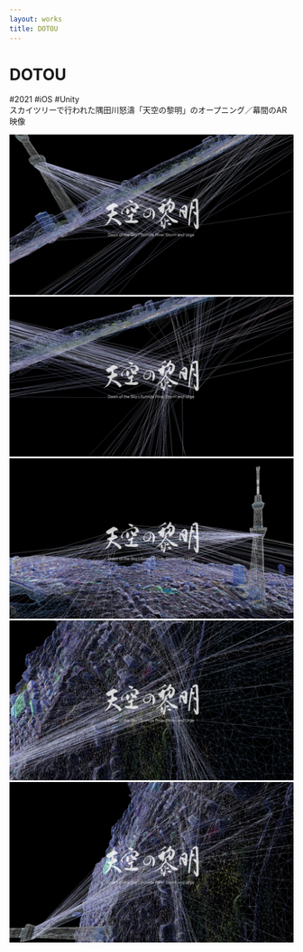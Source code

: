 ```yaml
---
layout: works
title: DOTOU
---
```


# DOTOU

<div class="tags">#2021 #iOS #Unity</div>

<div class="description">
スカイツリーで行われた隅田川怒濤「天空の黎明」のオープニング／幕間のAR映像
</div>

![00](./dotou0.png)
![01](./dotou1.png)
![02](./dotou2.png)
![03](./dotou3.png)
![04](./dotou4.png)
